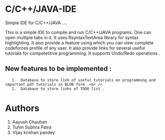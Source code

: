 # C/C++/JAVA-IDE
Simple IDE for C/C++/JAVA ....
 
 
This is a simple IDE to compile and run C/C++/JAVA programs.
One can open multiple tabs in it. 
It uses RsyntaxTextArea library for syntax highlighting.
It also provide a  feature using which you can view complete codeforces profile of any user. 
It also provide links for several useful tutorials for competetitive programming. 
It supports Undo/Redo operations .

## New features to be implemented :<br />
       1.  Database to store link of useful tutorials on programming and important pdf tutorials in BLOB form .<br />
       2.  Database to store links of TODO list .
# Authors
  1. Aayush Chauhan
  2. Tuhin Subhra Patra
  3. Vijay krishan pandey
